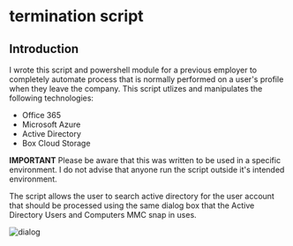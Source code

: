 # termination script

## Introduction
I wrote this script and powershell module for a previous employer to completely automate process that is normally performed on a user's profile when they leave the company.  This script utlizes and manipulates the following technologies:

* Office 365
* Microsoft Azure
* Active Directory
* Box Cloud Storage

**IMPORTANT**  Please be aware that this was written to be used in a specific environment.  I do not advise that anyone run the script outside it's intended environment.

The script allows the user to search active directory for the user account that should be processed using the same dialog box that the Active Directory Users and Computers MMC snap in uses.

![dialog](https://i.imgur.com/1FZzoeO.png)


